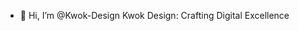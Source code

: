- 👋 Hi, I’m @Kwok-Design
Kwok Design: Crafting Digital Excellence

<!---
Kwok Design specializes in creating stunning digital experiences. From web design and development to SEO and digital marketing, we empower businesses to thrive online. 
With a focus on creativity, innovation, and strategy, we deliver exceptional results that elevate brands and engage audiences.
--->
